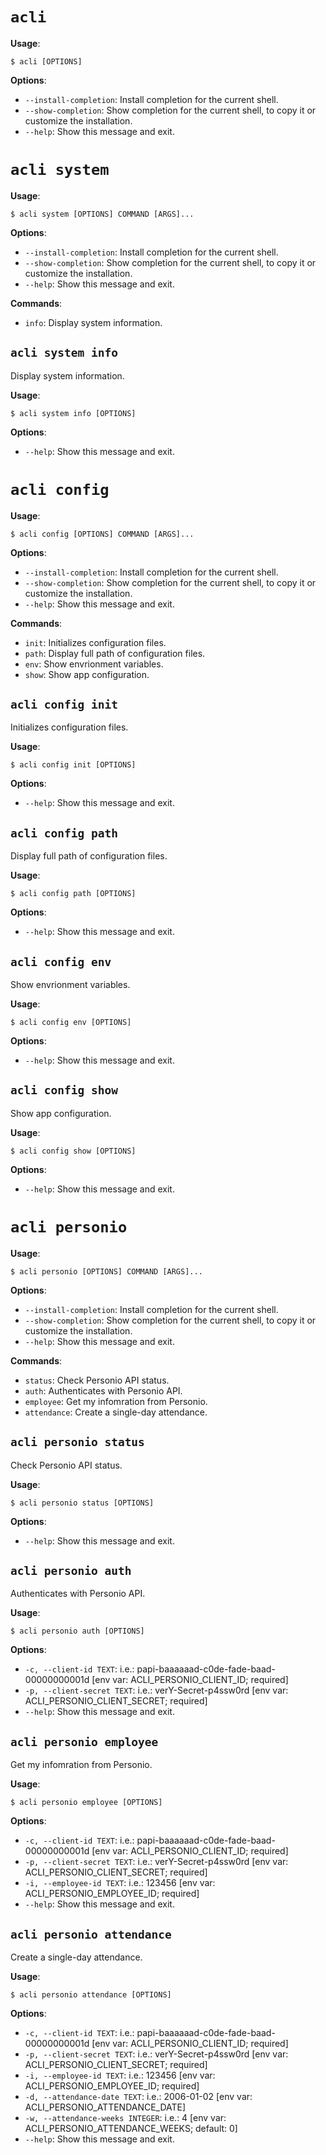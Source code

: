 # `acli`

**Usage**:

```console
$ acli [OPTIONS]
```

**Options**:

* `--install-completion`: Install completion for the current shell.
* `--show-completion`: Show completion for the current shell, to copy it or customize the installation.
* `--help`: Show this message and exit.

# `acli system`

**Usage**:

```console
$ acli system [OPTIONS] COMMAND [ARGS]...
```

**Options**:

* `--install-completion`: Install completion for the current shell.
* `--show-completion`: Show completion for the current shell, to copy it or customize the installation.
* `--help`: Show this message and exit.

**Commands**:

* `info`: Display system information.

## `acli system info`

Display system information.

**Usage**:

```console
$ acli system info [OPTIONS]
```

**Options**:

* `--help`: Show this message and exit.

# `acli config`

**Usage**:

```console
$ acli config [OPTIONS] COMMAND [ARGS]...
```

**Options**:

* `--install-completion`: Install completion for the current shell.
* `--show-completion`: Show completion for the current shell, to copy it or customize the installation.
* `--help`: Show this message and exit.

**Commands**:

* `init`: Initializes configuration files.
* `path`: Display full path of configuration files.
* `env`: Show envrionment variables.
* `show`: Show app configuration.

## `acli config init`

Initializes configuration files.

**Usage**:

```console
$ acli config init [OPTIONS]
```

**Options**:

* `--help`: Show this message and exit.

## `acli config path`

Display full path of configuration files.

**Usage**:

```console
$ acli config path [OPTIONS]
```

**Options**:

* `--help`: Show this message and exit.

## `acli config env`

Show envrionment variables.

**Usage**:

```console
$ acli config env [OPTIONS]
```

**Options**:

* `--help`: Show this message and exit.

## `acli config show`

Show app configuration.

**Usage**:

```console
$ acli config show [OPTIONS]
```

**Options**:

* `--help`: Show this message and exit.

# `acli personio`

**Usage**:

```console
$ acli personio [OPTIONS] COMMAND [ARGS]...
```

**Options**:

* `--install-completion`: Install completion for the current shell.
* `--show-completion`: Show completion for the current shell, to copy it or customize the installation.
* `--help`: Show this message and exit.

**Commands**:

* `status`: Check Personio API status.
* `auth`: Authenticates with Personio API.
* `employee`: Get my infomration from Personio.
* `attendance`: Create a single-day attendance.

## `acli personio status`

Check Personio API status.

**Usage**:

```console
$ acli personio status [OPTIONS]
```

**Options**:

* `--help`: Show this message and exit.

## `acli personio auth`

Authenticates with Personio API.

**Usage**:

```console
$ acli personio auth [OPTIONS]
```

**Options**:

* `-c, --client-id TEXT`: i.e.: papi-baaaaaad-c0de-fade-baad-00000000001d  [env var: ACLI_PERSONIO_CLIENT_ID; required]
* `-p, --client-secret TEXT`: i.e.: verY-Secret-p4ssw0rd  [env var: ACLI_PERSONIO_CLIENT_SECRET; required]
* `--help`: Show this message and exit.

## `acli personio employee`

Get my infomration from Personio.

**Usage**:

```console
$ acli personio employee [OPTIONS]
```

**Options**:

* `-c, --client-id TEXT`: i.e.: papi-baaaaaad-c0de-fade-baad-00000000001d  [env var: ACLI_PERSONIO_CLIENT_ID; required]
* `-p, --client-secret TEXT`: i.e.: verY-Secret-p4ssw0rd  [env var: ACLI_PERSONIO_CLIENT_SECRET; required]
* `-i, --employee-id TEXT`: i.e.: 123456  [env var: ACLI_PERSONIO_EMPLOYEE_ID; required]
* `--help`: Show this message and exit.

## `acli personio attendance`

Create a single-day attendance.

**Usage**:

```console
$ acli personio attendance [OPTIONS]
```

**Options**:

* `-c, --client-id TEXT`: i.e.: papi-baaaaaad-c0de-fade-baad-00000000001d  [env var: ACLI_PERSONIO_CLIENT_ID; required]
* `-p, --client-secret TEXT`: i.e.: verY-Secret-p4ssw0rd  [env var: ACLI_PERSONIO_CLIENT_SECRET; required]
* `-i, --employee-id TEXT`: i.e.: 123456  [env var: ACLI_PERSONIO_EMPLOYEE_ID; required]
* `-d, --attendance-date TEXT`: i.e.: 2006-01-02  [env var: ACLI_PERSONIO_ATTENDANCE_DATE]
* `-w, --attendance-weeks INTEGER`: i.e.: 4  [env var: ACLI_PERSONIO_ATTENDANCE_WEEKS; default: 0]
* `--help`: Show this message and exit.

